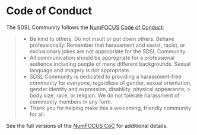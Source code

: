 # Code of Conduct

The SDSL Community follows the [NumFOCUS Code of Conduct](https://numfocus.org/code-of-conduct):

> - Be kind to others. Do not insult or put down others. Behave professionally. Remember that harassment and sexist, racist, or exclusionary jokes are not appropriate for the SDSL Community.
> - All communication should be appropriate for a professional audience including people of many different backgrounds. Sexual language and imagery is not appropriate.
> - SDSL Community is dedicated to providing a harassment-free community for everyone, regardless of gender, sexual orientation, gender identity and expression, disability, physical appearance, > body size, race, or religion. We do not tolerate harassment of community members in any form.
> - Thank you for helping make this a welcoming, friendly community for all.

See the full versions of the [NumFOCUS CoC]((https://numfocus.org/code-of-conduct)) for additional details.

